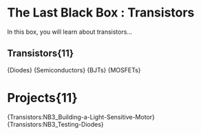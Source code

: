 # The Last Black Box : Transistors
In this box, you will learn about transistors...

## Transistors{11}
{Diodes}
{Semiconductors}
{BJTs}
{MOSFETs}

# Projects{11}
{Transistors:NB3_Building-a-Light-Sensitive-Motor}
{Transistors:NB3_Testing-Diodes}
